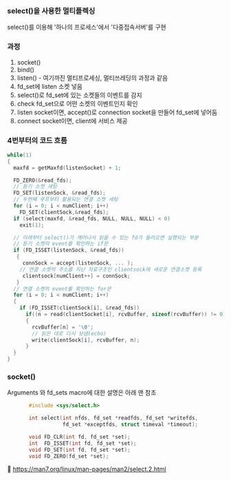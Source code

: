 ### select()을 사용한 멀티플렉싱

select()를 이용해 '하나의 프로세스'에서 '다중접속서버'를 구현



### 과정

1. socket()
2. bind()
3. listen()  - 여기까진 멀티프로세싱, 멀티쓰레딩의 과정과 같음
4. fd_set에 listen 소켓 넣음
5. select()로 fd_set에 있는 소켓들의 이벤트를 감지
6. check fd_set으로 어떤 소켓의 이벤트인지 확인
7. listen socket이면, accept()로 connection socket을 만들어 fd_set에 넣어둠
8. connect socket이면, client에 서비스 제공



### 4번부터의 코드 흐름

```c
while(1)
{
  maxfd = getMaxfd(listenSocket) + 1;

  FD_ZERO(&read_fds);
  // 듣기 소켓 세팅
  FD_SET(listenSock, &read_fds);
  // 두번째 루프부터 활용되는 연결 소켓 세팅
  for (i = 0; i < numClient; i++)
    FD_SET(clientSock,&read_fds);
  if (select(maxfd, &read_fds, NULL, NULL, NULL) < 0)
    exit(1);

  // 아래부터 select()가 깨어나서 읽을 수 있는 fd가 들어오면 실행되는 부분
  // 듣기 소켓의 event를 확인하는 if문
  if (FD_ISSET(listenSock, &read_fds))
   {
     connSock = accept(listenSock, ... );
    // 연결 소켓의 주소를 지닌 자료구조인 clientsock에 새로운 연결소켓 등록
     clientsock[numClient++] = connSock;
   }
  // 연결 소켓의 event를 확인하는 for문
  for (i = 0; i < numClient; i++)
  {
    if (FD_ISSET(clientSock[i], &read_fds))
      if((n = read(clientSocket[i], rcvBuffer, sizeof(rcvBuffer)) != 0)
      {
        rcvBuffer[n] = '\0';
        // 읽은 대로 다시 보냄(echo)
        write(clientSock[i], rcvBuffer, n);
      }
  }
}
```



### socket()

Arguments 와 fd_sets macro에 대한 설명은 아래 맨 참조

```c
       #include <sys/select.h>

       int select(int nfds, fd_set *readfds, fd_set *writefds,
                  fd_set *exceptfds, struct timeval *timeout);

       void FD_CLR(int fd, fd_set *set);
       int  FD_ISSET(int fd, fd_set *set);
       void FD_SET(int fd, fd_set *set);
       void FD_ZERO(fd_set *set);
```

:link: https://man7.org/linux/man-pages/man2/select.2.html
